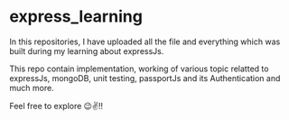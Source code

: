 # express_learning

In this repositories, I have uploaded all the file and everything which was built during my learning about expressJs.

This repo contain implementation, working of various topic relatted to expressJs, mongoDB, unit testing, passportJs and its Authentication and much more. 

Feel free to explore 😉✌️!!
